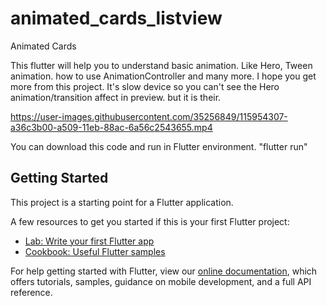 # animated_cards_listview

Animated Cards

This flutter will help you to understand basic animation. Like Hero, Tween animation.
how to use AnimationController and many more.
I hope you get more from this project.
It's slow device so you can't see the Hero animation/transition affect in preview.
but it is their.


https://user-images.githubusercontent.com/35256849/115954307-a36c3b00-a509-11eb-88ac-6a56c2543655.mp4

You can download this code and run in Flutter environment.
"flutter run"





## Getting Started

This project is a starting point for a Flutter application.

A few resources to get you started if this is your first Flutter project:

- [Lab: Write your first Flutter app](https://flutter.dev/docs/get-started/codelab)
- [Cookbook: Useful Flutter samples](https://flutter.dev/docs/cookbook)

For help getting started with Flutter, view our
[online documentation](https://flutter.dev/docs), which offers tutorials,
samples, guidance on mobile development, and a full API reference.
